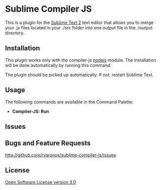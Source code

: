 # Sublime Compiler JS
This is a plugin for the [Sublime Text 2](http://www.sublimetext.com/) text
editor that allows you to merge your .js files located in your ./src folder
into one output file in the ./output directory. 

## Installation

This plugin works only with the compiler-js [nodejs](http://nodejs.org/) module. The Installation will be done automatically by running this command:



The plugin should be picked up automatically. If not, restart Sublime Text.

## Usage


The following commands are available in the Command Palette:

* **Compiler-JS: Run**

## Issues

## Bugs and Feature Requests

<http://github.com/rvaronos/sublime-compiler-js/issues>

## License

[Open Software License version 3.0](http://www.opensource.org/licenses/osl-3.0.php)
